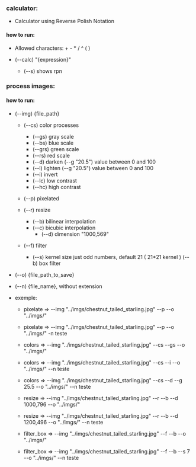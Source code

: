 ### calculator:
- Calculator using Reverse Polish Notation
#### how to run:
- Allowed characters: + - * / ^ ( )

- (--calc) "{expression}"
    - (--s) shows rpn 

### process images:
#### how to run:
- (--img) {file_path}

    - (--cs) color processes 
        - (--gs) gray scale 
        - (--bs) blue scale 
        - (--grs) green scale 
        - (--rs) red scale
        - (--d) darken (--g "20.5") value between 0 and 100
        - (--l) lighten (--g "20.5") value between 0 and 100
        - (--i) invert
        - (--lc) low contrast 
        - (--hc) high contrast

    - (--p) pixelated 

    - (--r) resize
        - (--b) bilinear interpolation
        - (--c) bicubic interpolation
            - (--d) dimension "1000,569"

    - (--f) filter
        - (--s) kernel size just odd numbers, default 21 ( 21*21 kernel )
            (--b) box filter

- (--o) {file_path_to_save}
- (--n) {file_name}, without extension

- exemple: 
    - pixelate => --img "../imgs/chestnut_tailed_starling.jpg" --p  --o "../imgs/"
    - pixelate => --img "../imgs/chestnut_tailed_starling.jpg" --p  --o  "../imgs/" -n teste

    - colors => --img "../imgs/chestnut_tailed_starling.jpg" --cs --gs --o "../imgs/"
    - colors => --img "../imgs/chestnut_tailed_starling.jpg" --cs --i --o "../imgs/" --n teste
    - colors => --img "../imgs/chestnut_tailed_starling.jpg" --cs --d --g 25.5 --o "../imgs/" --n teste

    - resize => --img "../imgs/chestnut_tailed_starling.jpg" --r --b --d 1000,796 --o "../imgs/"
    - resize => --img "../imgs/chestnut_tailed_starling.jpg" --r --b --d 1200,496 --o "../imgs/" --n teste

    - filter_box => --img "../imgs/chestnut_tailed_starling.jpg" --f --b --o "../imgs/" 
    - filter_box => --img "../imgs/chestnut_tailed_starling.jpg" --f --b --s 7 --o "../imgs/" --n teste
 
